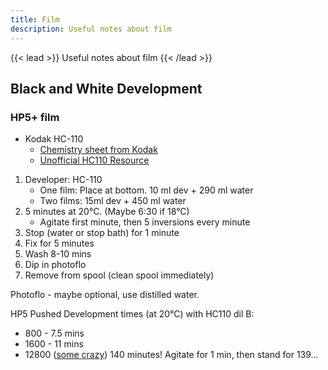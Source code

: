 ```yaml
---
title: Film
description: Useful notes about film
---
```


{{< lead >}}
Useful notes about film
{{< /lead >}}

## Black and White Development

### HP5+ film

* Kodak HC-110
  * [Chemistry sheet from Kodak](https://imaging.kodakalaris.com/sites/default/files/wysiwyg/pro/chemistry/j24.pdf)
  * [Unofficial HC110 Resource](https://www.covingtoninnovations.com/hc110/)

1. Developer: HC-110
   * One film: Place at bottom. 10 ml dev + 290 ml water
   * Two films: 15ml dev + 450 ml water
2. 5 minutes at 20°C. (Maybe 6:30 if 18°C)
   * Agitate first minute, then 5 inversions every minute
3. Stop (water or stop bath) for 1 minute
4. Fix for 5 minutes
5. Wash 8-10 mins
6. Dip in photoflo
7. Remove from spool (clean spool immediately)

Photoflo - maybe optional, use distilled water.

HP5 Pushed Development times (at 20°C) with HC110 dil B:

* 800 - 7.5 mins
* 1600 - 11 mins
* 12800 ([some crazy](https://www.digitaltruth.com/devchart.php?devrow=14683)) 140 minutes! Agitate for 1 min, then stand for 139...
